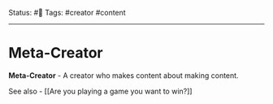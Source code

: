 Status: #🌱
Tags: #creator #content 
***
# Meta-Creator

**Meta-Creator** - A creator who makes content about making content.

See also - [[Are you playing a game you want to win?]]
